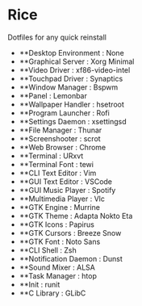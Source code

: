 # Rice
Dotfiles for any quick reinstall
- **Desktop Environment : None
- **Graphical Server : Xorg Minimal
- **Video Driver : xf86-video-intel
- **Touchpad Driver : Synaptics
- **Window Manager : Bspwm
- **Panel : Lemonbar
- **Wallpaper Handler : hsetroot
- **Program Launcher : Rofi
- **Settings Daemon : xsettingsd
- **File Manager : Thunar
- **Screenshooter : scrot
- **Web Browser : Chrome
- **Terminal : URxvt
- **Terminal Font : tewi
- **CLI Text Editor : Vim
- **GUI Text Editor : VSCode
- **GUI Music Player : Spotify
- **Multimedia Player : Vlc
- **GTK Engine : Murrine
- **GTK Theme : Adapta Nokto Eta
- **GTK Icons : Papirus
- **GTK Cursors : Breeze Snow
- **GTK Font : Noto Sans
- **CLI Shell : Zsh
- **Notification Daemon : Dunst
- **Sound Mixer : ALSA
- **Task Manager : htop
- **Init : runit
- **C Library : GLibC